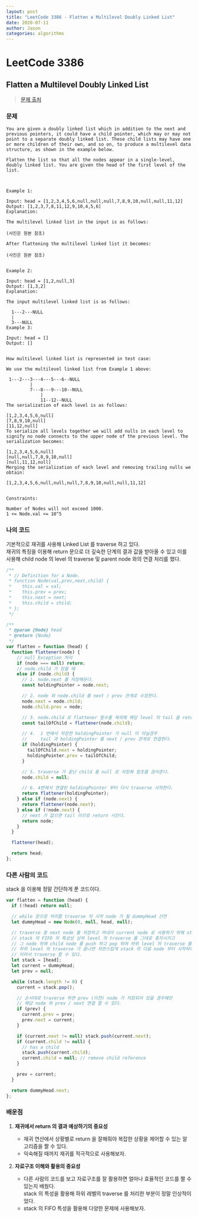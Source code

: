 ```yaml
---
layout: post
title: "LeetCode 3386 - Flatten a Multilevel Doubly Linked List"
date: 2020-07-11
author: Jason
categories: algorithms
---
```


# LeetCode 3386

## Flatten a Multilevel Doubly Linked List

> [문제 출처](https://leetcode.com/problems/flatten-a-multilevel-doubly-linked-list/)

### 문제

```
You are given a doubly linked list which in addition to the next and previous pointers, it could have a child pointer, which may or may not point to a separate doubly linked list. These child lists may have one or more children of their own, and so on, to produce a multilevel data structure, as shown in the example below.

Flatten the list so that all the nodes appear in a single-level, doubly linked list. You are given the head of the first level of the list.



Example 1:

Input: head = [1,2,3,4,5,6,null,null,null,7,8,9,10,null,null,11,12]
Output: [1,2,3,7,8,11,12,9,10,4,5,6]
Explanation:

The multilevel linked list in the input is as follows:

(사진은 원본 참조)

After flattening the multilevel linked list it becomes:

(사진은 원본 참조)


Example 2:

Input: head = [1,2,null,3]
Output: [1,3,2]
Explanation:

The input multilevel linked list is as follows:

  1---2---NULL
  |
  3---NULL
Example 3:

Input: head = []
Output: []


How multilevel linked list is represented in test case:

We use the multilevel linked list from Example 1 above:

 1---2---3---4---5---6--NULL
         |
         7---8---9---10--NULL
             |
             11--12--NULL
The serialization of each level is as follows:

[1,2,3,4,5,6,null]
[7,8,9,10,null]
[11,12,null]
To serialize all levels together we will add nulls in each level to signify no node connects to the upper node of the previous level. The serialization becomes:

[1,2,3,4,5,6,null]
[null,null,7,8,9,10,null]
[null,11,12,null]
Merging the serialization of each level and removing trailing nulls we obtain:

[1,2,3,4,5,6,null,null,null,7,8,9,10,null,null,11,12]


Constraints:

Number of Nodes will not exceed 1000.
1 <= Node.val <= 10^5
```

### 나의 코드

기본적으로 재귀를 사용해 Linked List 를 traverse 하고 있다.  
재귀의 특징을 이용해 return 문으로 더 깊숙한 단계의 결과 값을 받아올 수 있고
이를 사용해 child node 의 level 의 traverse 및 parent node 와의 연결 처리를 했다.

```javascript
/**
 * // Definition for a Node.
 * function Node(val,prev,next,child) {
 *    this.val = val;
 *    this.prev = prev;
 *    this.next = next;
 *    this.child = child;
 * };
 */

/**
 * @param {Node} head
 * @return {Node}
 */
var flatten = function (head) {
  function flattener(node) {
    // null Exception 처리
    if (node === null) return;
    // node.child 가 있을 때
    else if (node.child) {
      // 1. node.next 를 저장해둔다.
      const holdingPointer = node.next;

      // 2. node 와 node.child 를 next / prev 관계로 수정한다.
      node.next = node.child;
      node.child.prev = node;

      // 3. node.child 로 flattener 함수를 재귀해 해당 level 의 tail 을 return 시켜 저장한다.
      const tailOfChild = flattener(node.child);

      // 4.  1 번에서 저장한 holdingPointer 가 null 이 아닐경우
      //     tail 과 holdingPointer 를 next / prev 관계로 연결한다.
      if (holdingPointer) {
        tailOfChild.next = holdingPointer;
        holdingPointer.prev = tailOfChild;
      }

      // 5. traverse 가 끝난 child 를 null 로 저장해 참조를 끊어준다.
      node.child = null;

      // 6. 4번에서 연결된 holdingPointer 부터 다시 traverse 시작한다.
      return flattener(holdingPointer);
    } else if (node.next) {
      return flattener(node.next);
    } else if (!node.next) {
      // next 가 없으면 tail 이므로 return 시킨다.
      return node;
    }
  }

  flattener(head);

  return head;
};
```

### 다른 사람의 코드

stack 을 이용해 정말 간단하게 푼 코드이다.

```javascript
var flatten = function (head) {
  if (!head) return null;

  // while 문으로 처리할 traverse 의 시작 node 가 될 dummyHead 선언
  let dummyHead = new Node(0, null, head, null);

  // traverse 중 next node 를 저장하고 꺼내어 current node 로 사용하기 위해 stack 선언
  // stack 의 FIFO 의 특성상 상위 level 의 traverse 를 그대로 중지시키고
  // 그 node 위에 child node 를 push 하고 pop 하며 하위 level 의 traverse 를 처리할 수 있다.
  // 하위 level 의 traverse 가 끝나면 자연스럽게 stack 의 다음 node 부터 시작하여 부모 level 을
  // 이어서 traverse 할 수 있다.
  let stack = [head];
  let current = dummyHead;
  let prev = null;

  while (stack.length != 0) {
    current = stack.pop();

    // 순서대로 traverse 하면 prev (이전) node 가 저장되어 있을 경우에만
    // 해당 node 와 prev / next 연결 할 수 있다.
    if (prev) {
      current.prev = prev;
      prev.next = current;
    }

    if (current.next != null) stack.push(current.next);
    if (current.child != null) {
      // has a child
      stack.push(current.child);
      current.child = null; // remove child reference
    }

    prev = current;
  }

  return dummyHead.next;
};
```

### 배운점

1. **재귀에서 return 의 결과 예상하기의 중요성**

   - 재귀 연산에서 상황별로 return 을 잘해줘야 복잡한 상황을 제어할 수 있는 알고리즘을 짤 수 있다.
   - 익숙해질 때까지 재귀를 적극적으로 사용해보자.

2. **자료구조 이해와 활용의 중요성**
   - 다른 사람의 코드를 보고 자료구조를 잘 활용하면 얼마나 효율적인 코드를 짤 수 있는지 배웠다.  
     stack 의 특성을 활용해 하위 레벨의 traverse 를 처리한 부분이 정말 인상적이었다.
   - stack 의 FIFO 특성을 활용해 다양한 문제에 사용해보자.
